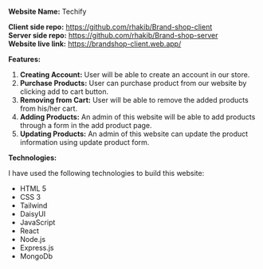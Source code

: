 **Website Name:** Techify <br>

**Client side repo:** https://github.com/rhakib/Brand-shop-client <br>
**Server side repo:** https://github.com/rhakib/Brand-shop-server <br>
**Website live link:** https://brandshop-client.web.app/

**Features:**

1. **Creating Account:** User will be able to create an account in our store.
2. **Purchase Products:** User can purchase product from our website by clicking add to cart button.
3. **Removing from Cart:** User will be able to remove the added products from his/her cart.
4. **Adding Products:** An admin of this website will be able to add products through a form in the add product page.
5. **Updating Products:** An admin of this website can update the product information using update product form.

**Technologies:**

I have used the following technologies to build this website:
- HTML 5
- CSS 3
- Tailwind
- DaisyUI
- JavaScript
- React
- Node.js
- Express.js
- MongoDb
